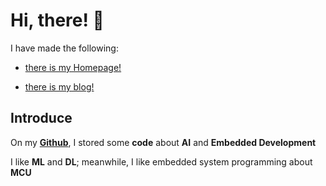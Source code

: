 # Hi, there! 👏 

I have made the following:

- [there is my Homepage!](https://callmewenhao.github.io/)

- [there is my blog!](https://callmewenhao.github.io/blog/) 

## Introduce

On my **[Github](https://github.com/callmewenhao)**, I stored some **code** about **AI** and **Embedded Development**

I like **ML** and **DL**; meanwhile, I like embedded system programming about **MCU**

